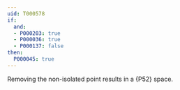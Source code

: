 ```yaml
---
uid: T000578
if:
  and:
  - P000203: true
  - P000036: true
  - P000137: false
then:
  P000045: true
---
```

Removing the non-isolated point results in a {P52} space.
